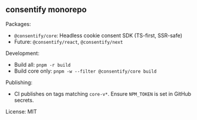 ## consentify monorepo

Packages:
- `@consentify/core`: Headless cookie consent SDK (TS-first, SSR-safe)
- Future: `@consentify/react`, `@consentify/next`

Development:
- Build all: `pnpm -r build`
- Build core only: `pnpm -w --filter @consentify/core build`

Publishing:
- CI publishes on tags matching `core-v*`. Ensure `NPM_TOKEN` is set in GitHub secrets.

License: MIT

